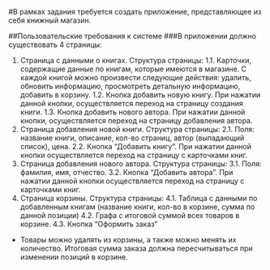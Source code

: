 #В рамках задания требуется создать приложение, представляющее из себя книжный магазин.

##Пользовательские требования к системе
###В приложении должно существовать 4 страницы: 
1. Страница с данными о книгах. Структура страницы: 
1.1. Карточки, содержащие данные по книгам, которые имеются в магазине. С каждой книгой можно произвести следующие действия: удалить, обновить информацию, просмотреть детальную информацию, добавить в корзину.
1.2. Кнопка добавить новую книгу. При нажатии данной кнопки, осуществляется переход на страницу создания книги. 
1.3. Кнопка добавить нового автора. При нажатии данной кнопки, осуществляется переход на страницу добавления автора.
2. Страница добавления новой книги. Структура страницы:
2.1. Поля: название книги, описание, кол-во страниц, автор (выпадающий список), цена.
2.2. Кнопка “Добавить книгу”. При нажатии данной кнопки осуществляется переход на страницу с карточками книг.
3. Страница добавления нового автора. Структура страницы:
3.1. Поля: фамилия, имя, отчество.
3.2. Кнопка “Добавить автора”. При нажатии данной кнопки осуществляется переход на страницу с карточками книг.
4. Страница корзины. Структура страницы:
4.1. Таблица с данными по добавленным книгам (название книги, кол-во в корзине, сумма по данной позиции)
4.2. Графа с итоговой суммой всех товаров в корзине.
4.3. Кнопка “Оформить заказ”
* Товары можно удалять из корзины, а также можно менять их количество. Итоговая сумма заказа должна пересчитываться при изменении позиций в корзине.

